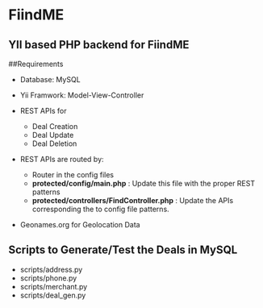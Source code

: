 # FiindME
## YII based PHP backend for FiindME

##Requirements
- Database: MySQL

- Yii Framwork: Model-View-Controller

- REST APIs for
  - Deal Creation
  - Deal Update
  - Deal Deletion
  
- REST APIs are routed by:
  - Router in the config files
  - **protected/config/main.php** : Update this file with the proper REST patterns
  - **protected/controllers/FindController.php** : Update the APIs corresponding the to config file patterns.
  
 - Geonames.org for Geolocation Data


## Scripts to Generate/Test the Deals in MySQL
- scripts/address.py
- scripts/phone.py
- scripts/merchant.py
- scripts/deal_gen.py
